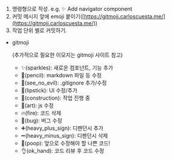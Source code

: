 1. 명령형으로 작성. e.g. ✨ Add navigator component
2. 커밋 메시지 앞에 emoji 붙이기([https://gitmoji.carloscuesta.me/](https://gitmoji.carloscuesta.me/))
3. 작업 단위 별로 커밋하기.

- gitmoji

  (추가적으로 필요한 이모지는 gitmoji 사이트 참고)

  - ✨(sparkles): 새로운 컴포넌트, 기능 추가
  - 📝(pencil): markdown 파일 등 수정
  - 🙈(see_no_evil): .gitignore 추가/수정
  - 💄(lipstick): UI 수정/추가
  - 🚧(construction): 작업 진행 중
  - 🎨(art): js 수정
  - 🔥(fire): 코드 삭제
  - 🐛(bug): 버그 수정
  - ➕(heavy_plus_sign): 디펜던시 추가
  - ➖(heavy_minus_sign): 디펜던시 삭제
  - 💩(poop): 앞으로 수정해야 할 나쁜 코드!
  - 👌(ok_hand): 코드 리뷰 후 코드 수정
